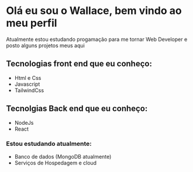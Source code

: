 # Olá eu sou o Wallace, bem vindo ao meu perfil
Atualmente estou estudando progamação para me tornar Web Developer e posto alguns projetos meus aqui
## Tecnologias front end que eu conheço:
- Html e Css
- Javascript
- TailwindCss

## Tecnolgias Back end que eu conheço:
- NodeJs
- React

### Estou estudando atualmente:
- Banco de dados (MongoDB atualmente)
- Serviços de Hospedagem e cloud

